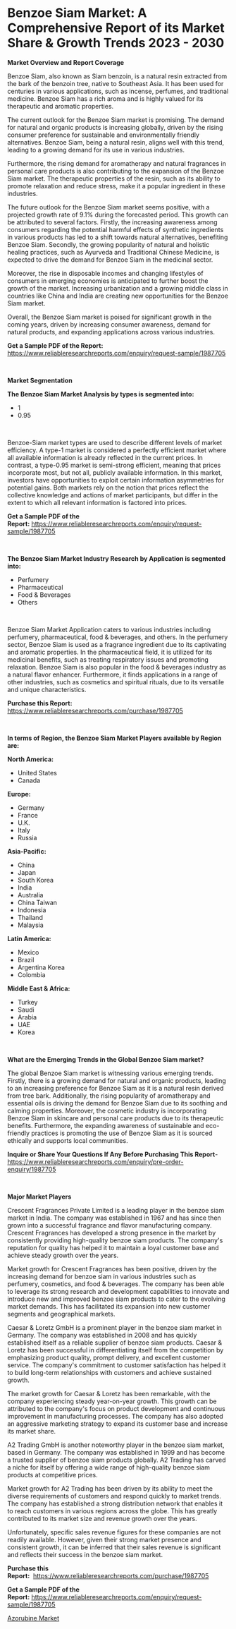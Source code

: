 <p><h1>Benzoe Siam Market: A Comprehensive Report of its Market Share & Growth Trends 2023 - 2030</h1></p><p><strong>Market Overview and Report Coverage</strong></p>
<p><p>Benzoe Siam, also known as Siam benzoin, is a natural resin extracted from the bark of the benzoin tree, native to Southeast Asia. It has been used for centuries in various applications, such as incense, perfumes, and traditional medicine. Benzoe Siam has a rich aroma and is highly valued for its therapeutic and aromatic properties.</p><p>The current outlook for the Benzoe Siam market is promising. The demand for natural and organic products is increasing globally, driven by the rising consumer preference for sustainable and environmentally friendly alternatives. Benzoe Siam, being a natural resin, aligns well with this trend, leading to a growing demand for its use in various industries.</p><p>Furthermore, the rising demand for aromatherapy and natural fragrances in personal care products is also contributing to the expansion of the Benzoe Siam market. The therapeutic properties of the resin, such as its ability to promote relaxation and reduce stress, make it a popular ingredient in these industries.</p><p>The future outlook for the Benzoe Siam market seems positive, with a projected growth rate of 9.1% during the forecasted period. This growth can be attributed to several factors. Firstly, the increasing awareness among consumers regarding the potential harmful effects of synthetic ingredients in various products has led to a shift towards natural alternatives, benefiting Benzoe Siam. Secondly, the growing popularity of natural and holistic healing practices, such as Ayurveda and Traditional Chinese Medicine, is expected to drive the demand for Benzoe Siam in the medicinal sector.</p><p>Moreover, the rise in disposable incomes and changing lifestyles of consumers in emerging economies is anticipated to further boost the growth of the market. Increasing urbanization and a growing middle class in countries like China and India are creating new opportunities for the Benzoe Siam market.</p><p>Overall, the Benzoe Siam market is poised for significant growth in the coming years, driven by increasing consumer awareness, demand for natural products, and expanding applications across various industries.</p></p>
<p><strong>Get a Sample PDF of the Report:</strong> <a href="https://www.reliableresearchreports.com/enquiry/request-sample/1987705">https://www.reliableresearchreports.com/enquiry/request-sample/1987705</a></p>
<p>&nbsp;</p>
<p><strong>Market Segmentation</strong></p>
<p><strong>The Benzoe Siam Market Analysis by types is segmented into:</strong></p>
<p><ul><li>1</li><li>0.95</li></ul></p>
<p>&nbsp;</p>
<p><p>Benzoe-Siam market types are used to describe different levels of market efficiency. A type-1 market is considered a perfectly efficient market where all available information is already reflected in the current prices. In contrast, a type-0.95 market is semi-strong efficient, meaning that prices incorporate most, but not all, publicly available information. In this market, investors have opportunities to exploit certain information asymmetries for potential gains. Both markets rely on the notion that prices reflect the collective knowledge and actions of market participants, but differ in the extent to which all relevant information is factored into prices.</p></p>
<p><strong>Get a Sample PDF of the Report:</strong>&nbsp;<a href="https://www.reliableresearchreports.com/enquiry/request-sample/1987705">https://www.reliableresearchreports.com/enquiry/request-sample/1987705</a></p>
<p>&nbsp;</p>
<p><strong>The Benzoe Siam Market Industry Research by Application is segmented into:</strong></p>
<p><ul><li>Perfumery</li><li>Pharmaceutical</li><li>Food & Beverages</li><li>Others</li></ul></p>
<p>&nbsp;</p>
<p><p>Benzoe Siam Market Application caters to various industries including perfumery, pharmaceutical, food & beverages, and others. In the perfumery sector, Benzoe Siam is used as a fragrance ingredient due to its captivating and aromatic properties. In the pharmaceutical field, it is utilized for its medicinal benefits, such as treating respiratory issues and promoting relaxation. Benzoe Siam is also popular in the food & beverages industry as a natural flavor enhancer. Furthermore, it finds applications in a range of other industries, such as cosmetics and spiritual rituals, due to its versatile and unique characteristics.</p></p>
<p><strong>Purchase this Report:</strong>&nbsp; <a href="https://www.reliableresearchreports.com/purchase/1987705">https://www.reliableresearchreports.com/purchase/1987705</a></p>
<p>&nbsp;</p>
<p><strong>In terms of Region, the Benzoe Siam Market Players available by Region are:</strong></p>
<p>
    <p> <strong> North America: </strong>
        <ul>
            <li>United States</li>
            <li>Canada</li>
        </ul>
        </p> 
    <p> <strong> Europe: </strong>
        <ul>
            <li>Germany</li>
            <li>France</li>
            <li>U.K.</li>
            <li>Italy</li>
            <li>Russia</li>
        </ul>
        </p> 
    <p> <strong> Asia-Pacific: </strong>
        <ul>
            <li>China</li>
            <li>Japan</li>
            <li>South Korea</li>
            <li>India</li>
            <li>Australia</li>
            <li>China Taiwan</li>
            <li>Indonesia</li>
            <li>Thailand</li>
            <li>Malaysia</li>
        </ul>
        </p> 
    <p> <strong> Latin America: </strong>
        <ul>
            <li>Mexico</li>
            <li>Brazil</li>
            <li>Argentina Korea</li>
            <li>Colombia</li>
        </ul>
        </p> 
    <p> <strong> Middle East & Africa: </strong>
        <ul>
            <li>Turkey</li>
            <li>Saudi</li>
            <li>Arabia</li>
            <li>UAE</li>
            <li>Korea</li>
        </ul>
    </p>
    </p>
<p>&nbsp;</p>
<p><strong>What are the Emerging Trends in the Global Benzoe Siam market?</strong></p>
<p><p>The global Benzoe Siam market is witnessing various emerging trends. Firstly, there is a growing demand for natural and organic products, leading to an increasing preference for Benzoe Siam as it is a natural resin derived from tree bark. Additionally, the rising popularity of aromatherapy and essential oils is driving the demand for Benzoe Siam due to its soothing and calming properties. Moreover, the cosmetic industry is incorporating Benzoe Siam in skincare and personal care products due to its therapeutic benefits. Furthermore, the expanding awareness of sustainable and eco-friendly practices is promoting the use of Benzoe Siam as it is sourced ethically and supports local communities.</p></p>
<p><strong>Inquire or Share Your Questions If Any Before Purchasing This Report</strong>- <a href="https://www.reliableresearchreports.com/enquiry/pre-order-enquiry/1987705">https://www.reliableresearchreports.com/enquiry/pre-order-enquiry/1987705</a></p>
<p>&nbsp;</p>
<p><strong>Major Market Players</strong></p>
<p><p>Crescent Fragrances Private Limited is a leading player in the benzoe siam market in India. The company was established in 1967 and has since then grown into a successful fragrance and flavor manufacturing company. Crescent Fragrances has developed a strong presence in the market by consistently providing high-quality benzoe siam products. The company's reputation for quality has helped it to maintain a loyal customer base and achieve steady growth over the years.</p><p>Market growth for Crescent Fragrances has been positive, driven by the increasing demand for benzoe siam in various industries such as perfumery, cosmetics, and food & beverages. The company has been able to leverage its strong research and development capabilities to innovate and introduce new and improved benzoe siam products to cater to the evolving market demands. This has facilitated its expansion into new customer segments and geographical markets.</p><p>Caesar & Loretz GmbH is a prominent player in the benzoe siam market in Germany. The company was established in 2008 and has quickly established itself as a reliable supplier of benzoe siam products. Caesar & Loretz has been successful in differentiating itself from the competition by emphasizing product quality, prompt delivery, and excellent customer service. The company's commitment to customer satisfaction has helped it to build long-term relationships with customers and achieve sustained growth.</p><p>The market growth for Caesar & Loretz has been remarkable, with the company experiencing steady year-on-year growth. This growth can be attributed to the company's focus on product development and continuous improvement in manufacturing processes. The company has also adopted an aggressive marketing strategy to expand its customer base and increase its market share.</p><p>A2 Trading GmbH is another noteworthy player in the benzoe siam market, based in Germany. The company was established in 1999 and has become a trusted supplier of benzoe siam products globally. A2 Trading has carved a niche for itself by offering a wide range of high-quality benzoe siam products at competitive prices.</p><p>Market growth for A2 Trading has been driven by its ability to meet the diverse requirements of customers and respond quickly to market trends. The company has established a strong distribution network that enables it to reach customers in various regions across the globe. This has greatly contributed to its market size and revenue growth over the years.</p><p>Unfortunately, specific sales revenue figures for these companies are not readily available. However, given their strong market presence and consistent growth, it can be inferred that their sales revenue is significant and reflects their success in the benzoe siam market.</p></p>
<p><strong>Purchase this Report:</strong>&nbsp;&nbsp;<a href="https://www.reliableresearchreports.com/purchase/1987705">https://www.reliableresearchreports.com/purchase/1987705</a></p>
<p></p>
<p><strong>Get a Sample PDF of the Report:</strong>&nbsp;<a href="https://www.reliableresearchreports.com/enquiry/request-sample/1987705">https://www.reliableresearchreports.com/enquiry/request-sample/1987705</a></p>
<p><p><a href="https://github.com/CliffMedina6/Market-Research-Report-List-2/blob/main/azorubine-market.md">Azorubine Market</a></p></p>